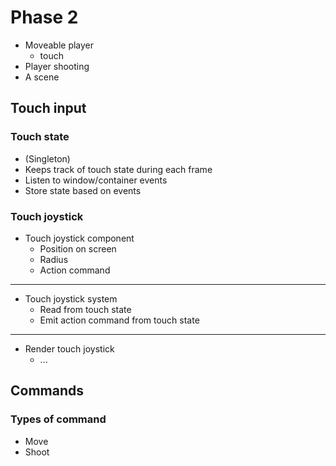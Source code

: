 # Phase 2

- Moveable player
  - touch
- Player shooting
- A scene

## Touch input

### Touch state

- (Singleton)
- Keeps track of touch state during each frame
- Listen to window/container events
- Store state based on events

### Touch joystick

- Touch joystick component
  - Position on screen
  - Radius
  - Action command

---

- Touch joystick system
  - Read from touch state
  - Emit action command from touch state

---

- Render touch joystick
  - ...

## Commands

### Types of command

- Move
- Shoot
